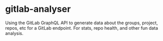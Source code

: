 # gitlab-analyser

Using the GitLab GraphQL API to generate data about the groups, project, repos, etc for a GitLab endpoint. For stats, repo health, and other fun data analysis.
